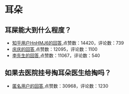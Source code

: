 # 耳朵
## 耳屎能大到什么程度？
- [知乎用户HnHMJ6的回答](https://www.zhihu.com/question/326502155/answer/907213690),点赞数：14420，评论数：739
- [庆庆的回答](https://www.zhihu.com/question/326502155/answer/723301563),点赞数：12095，评论数：1100
- [李先生的回答](https://www.zhihu.com/question/326502155/answer/868296534),点赞数：11067，评论数：540
## 如果去医院挂号掏耳朵医生给掏吗？
- [匿名用户的回答](https://www.zhihu.com/question/299873760/answer/1418281860),点赞数：30968，评论数：1230
